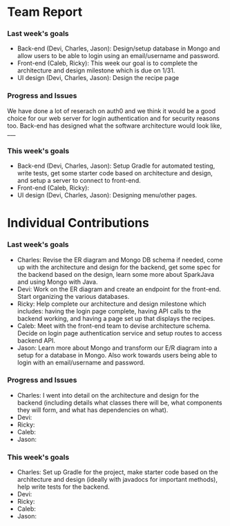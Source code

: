 # Team Report

### Last week's goals
- Back-end (Devi, Charles, Jason): Design/setup database in Mongo and allow users to be able to login using an email/username and password.
- Front-end (Caleb, Ricky): This week our goal is to complete the architecture and design milestone which is due on 1/31.
- UI design (Devi, Charles, Jason): Design the recipe page

### Progress and Issues

We have done a lot of reserach on auth0 and we think it would be a good choice for our web server for login authentication and for security reasons
too. Back-end has designed what the software architecture would look like, ___


### This week's goals

- Back-end (Devi, Charles, Jason): Setup Gradle for automated testing, write tests, get some starter code based on
architecture and design, and setup a server to connect to front-end.
- Front-end (Caleb, Ricky):
- UI design (Devi, Charles, Jason): Designing menu/other pages.

# Individual Contributions

### Last week's goals
- Charles: Revise the ER diagram and Mongo DB schema if needed, come up with the architecture and design for the backend, get some spec for the backend based on the design, learn some more about SparkJava and using Mongo with Java.
- Devi: Work on the ER diagram and create an endpoint for the front-end. Start organizing the various databases.
- Ricky: Help complete our architecture and design milestone which includes: having the login page complete, having API calls to the backend working, and having a page set up that displays the recipes.
- Caleb: Meet with the front-end team to devise architecture schema. Decide on login page authentication service and setup routes to access backend API.
- Jason: Learn more about Mongo and transform our E/R diagram into a setup for a database in Mongo. Also work towards users being able to login with an email/username and password.

### Progress and Issues

- Charles: I went into detail on the architecture and design for the backend (including details what classes there will be, what components they will form, and what has dependencies on what). 
- Devi:
- Ricky:
- Caleb:
- Jason:

### This week's goals

- Charles: Set up Gradle for the project, make starter code based on the architecture and design (ideally with javadocs for important methods), help write tests for the backend.
- Devi:
- Ricky:
- Caleb:
- Jason:
